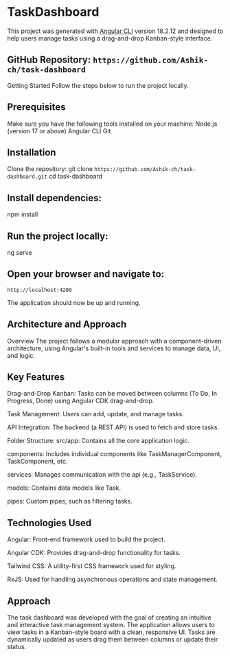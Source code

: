 # TaskDashboard

This project was generated with [Angular CLI](https://github.com/angular/angular-cli) version 18.2.12 and designed to help users manage tasks using a drag-and-drop Kanban-style interface.

## GitHub Repository: `https://github.com/Ashik-ch/task-dashboard`

Getting Started
Follow the steps below to run the project locally.

## Prerequisites
Make sure you have the following tools installed on your machine:
 Node.js (version 17 or above)
 Angular CLI
 Git

## Installation
Clone the repository:
 git clone `https://github.com/Ashik-ch/task-dashboard.git`
 cd task-dashboard

## Install dependencies:
 npm install

## Run the project locally:
 ng serve

## Open your browser and navigate to:
 `http://localhost:4200`

The application should now be up and running.

## Architecture and Approach

Overview
The project follows a modular approach with a component-driven architecture, using Angular's built-in tools and services to manage data, UI, and logic.

## Key Features

Drag-and-Drop Kanban: Tasks can be moved between columns (To Do, In Progress, Done) using Angular CDK drag-and-drop.

Task Management: Users can add, update, and manage tasks.

API Integration: The backend (a REST API) is used to fetch and store tasks.

Folder Structure:
src/app: Contains all the core application logic.

components: Includes individual components like TaskManagerComponent, TaskComponent, etc.

services: Manages communication with the api (e.g., TaskService).

models: Contains data models like Task.

pipes: Custom pipes, such as filtering tasks.

## Technologies Used

Angular: Front-end framework used to build the project.

Angular CDK: Provides drag-and-drop functionality for tasks.

Tailwind CSS: A utility-first CSS framework used for styling.

RxJS: Used for handling asynchronous operations and state management.

## Approach

The task dashboard was developed with the goal of creating an intuitive and interactive task management system. The application allows users to view tasks in a Kanban-style board with a clean, responsive UI. Tasks are dynamically updated as users drag them between columns or update their status.
